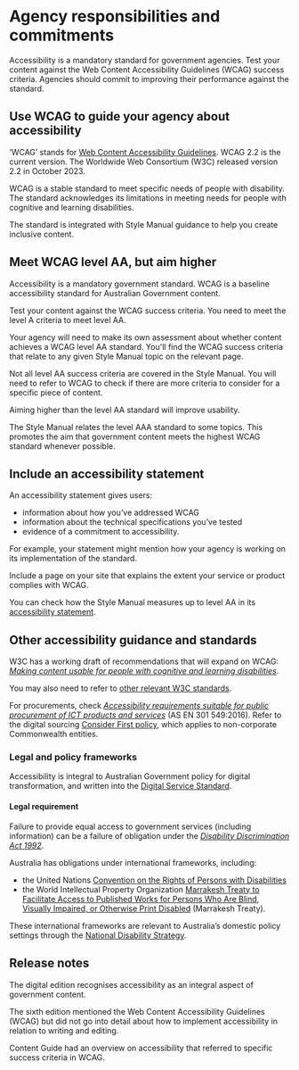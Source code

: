 Agency responsibilities and commitments
=======================================

Accessibility is a mandatory standard for government agencies. Test your content against the Web Content Accessibility Guidelines (WCAG) success criteria. Agencies should commit to improving their performance against the standard.

Use WCAG to guide your agency about accessibility
-------------------------------------------------

‘WCAG’ stands for [Web Content Accessibility Guidelines](https://www.w3.org/WAI/standards-guidelines/wcag/). WCAG 2.2 is the current version. The Worldwide Web Consortium (W3C) released version 2.2 in October 2023.

WCAG is a stable standard to meet specific needs of people with disability. The standard acknowledges its limitations in meeting needs for people with cognitive and learning disabilities.

The standard is integrated with Style Manual guidance to help you create inclusive content.

Meet WCAG level AA, but aim higher
----------------------------------

Accessibility is a mandatory government standard. WCAG is a baseline accessibility standard for Australian Government content.

Test your content against the WCAG success criteria. You need to meet the level A criteria to meet level AA.

Your agency will need to make its own assessment about whether content achieves a WCAG level AA standard. You'll find the WCAG success criteria that relate to any given Style Manual topic on the relevant page.

Not all level AA success criteria are covered in the Style Manual. You will need to refer to WCAG to check if there are more criteria to consider for a specific piece of content. 

Aiming higher than the level AA standard will improve usability.

The Style Manual relates the level AAA standard to some topics. This promotes the aim that government content meets the highest WCAG standard whenever possible.

Include an accessibility statement
----------------------------------

An accessibility statement gives users:

*   information about how you’ve addressed WCAG
*   information about the technical specifications you’ve tested
*   evidence of a commitment to accessibility.

For example, your statement might mention how your agency is working on its implementation of the standard.

Include a page on your site that explains the extent your service or product complies with WCAG.

You can check how the Style Manual measures up to level AA in its [accessibility statement](/node/12).

Other accessibility guidance and standards
------------------------------------------

W3C has a working draft of recommendations that will expand on WCAG: [_Making content usable for people with cognitive and learning disabilities_](https://www.w3.org/TR/coga-usable/).

You may also need to refer to [other relevant W3C standards](https://www.w3.org/WAI/standards-guidelines/).

For procurements, check [_Accessibility requirements suitable for public procurement of ICT products and services_](https://infostore.saiglobal.com/en-au/standards/as-en-301-549-2016-100620_saig_as_as_211428/) (AS EN 301 549:2016). Refer to the digital sourcing [Consider First policy](https://www.dta.gov.au/help-and-advice/ict-procurement/digital-sourcing-framework-ict-procurement/digital-sourcing-policies/digital-sourcing-consider-first-policy), which applies to non-corporate Commonwealth entities.

### Legal and policy frameworks

Accessibility is integral to Australian Government policy for digital transformation, and written into the [Digital Service Standard](https://www.dta.gov.au/help-and-advice/about-digital-service-standard).

#### **Legal requirement**

Failure to provide equal access to government services (including information) can be a failure of obligation under the [_Disability Discrimination Act 1992_](https://www.legislation.gov.au/Series/C2004A04426).

Australia has obligations under international frameworks, including:

*   the United Nations [Convention on the Rights of Persons with Disabilities](https://treaties.un.org/Pages/showDetails.aspx?objid=080000028017bf87&clang=_en)
*   the World Intellectual Property Organization [Marrakesh Treaty to Facilitate Access to Published Works for Persons Who Are Blind, Visually Impaired, or Otherwise Print Disabled](https://wipolex.wipo.int/en/treaties/textdetails/13169) (Marrakesh Treaty).

These international frameworks are relevant to Australia’s domestic policy settings through the [National Disability Strategy](https://www.disabilitygateway.gov.au/ads).

Release notes
-------------

The digital edition recognises accessibility as an integral aspect of government content.

The sixth edition mentioned the Web Content Accessibility Guidelines (WCAG) but did not go into detail about how to implement accessibility in relation to writing and editing.

Content Guide had an overview on accessibility that referred to specific success criteria in WCAG.